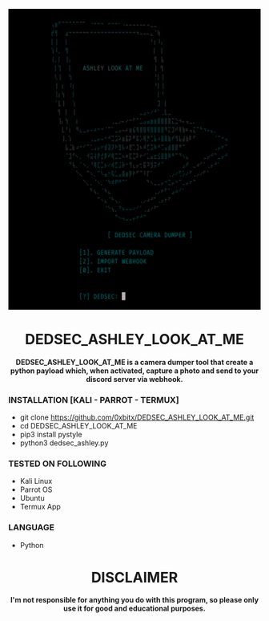 
<p align="center">
<img src="https://github.com/0xbitx/DEDSEC_ASHLEY_LOOK_AT_ME/blob/main/banner.png", width="600", height="600">
</p>
<h1 align="center"> DEDSEC_ASHLEY_LOOK_AT_ME</h1>
<h4 align="center"> DEDSEC_ASHLEY_LOOK_AT_ME is a camera dumper tool that create a python payload which, when activated, capture a photo and send to your discord server via webhook.</h4>

### INSTALLATION [KALI - PARROT - TERMUX]
* git clone https://github.com/0xbitx/DEDSEC_ASHLEY_LOOK_AT_ME.git
* cd DEDSEC_ASHLEY_LOOK_AT_ME
* pip3 install pystyle
* python3 dedsec_ashley.py

### TESTED ON FOLLOWING
* Kali Linux 
* Parrot OS 
* Ubuntu
* Termux App

### LANGUAGE 
* Python

<h1 align="center"> DISCLAIMER </h1>

<h4 align="center">I'm not responsible for anything you do with this program, so please only use it for good and educational purposes. </h4>
